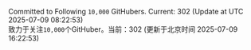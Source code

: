 Committed to Following `10,000` GitHubers. Current: <!-- FOLLOWING_COUNT -->302<!-- FOLLOWING_COUNT --> (Update at UTC <!-- LAST_UPDATED -->2025-07-09 08:22:53<!-- LAST_UPDATED -->)<br>
致力于关注`10,000`个GitHuber。当前：<!-- FOLLOWING_COUNT -->302<!-- FOLLOWING_COUNT --> (更新于北京时间 <!-- LAST_UPDATED_CST -->2025-07-09 16:22:53<!-- LAST_UPDATED_CST -->)

